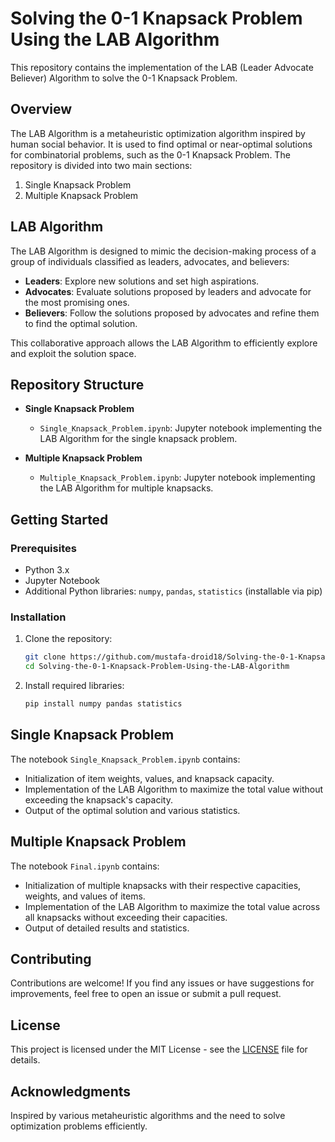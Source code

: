 # Solving the 0-1 Knapsack Problem Using the LAB Algorithm

This repository contains the implementation of the LAB (Leader Advocate Believer) Algorithm to solve the 0-1 Knapsack Problem.

## Overview

The LAB Algorithm is a metaheuristic optimization algorithm inspired by human social behavior. It is used to find optimal or near-optimal solutions for combinatorial problems, such as the 0-1 Knapsack Problem. The repository is divided into two main sections:
1. Single Knapsack Problem
2. Multiple Knapsack Problem

## LAB Algorithm

The LAB Algorithm is designed to mimic the decision-making process of a group of individuals classified as leaders, advocates, and believers:
- **Leaders**: Explore new solutions and set high aspirations.
- **Advocates**: Evaluate solutions proposed by leaders and advocate for the most promising ones.
- **Believers**: Follow the solutions proposed by advocates and refine them to find the optimal solution.

This collaborative approach allows the LAB Algorithm to efficiently explore and exploit the solution space.

## Repository Structure

- **Single Knapsack Problem**
  - `Single_Knapsack_Problem.ipynb`: Jupyter notebook implementing the LAB Algorithm for the single knapsack problem.
  
- **Multiple Knapsack Problem**
  - `Multiple_Knapsack_Problem.ipynb`: Jupyter notebook implementing the LAB Algorithm for multiple knapsacks.

## Getting Started

### Prerequisites

- Python 3.x
- Jupyter Notebook
- Additional Python libraries: `numpy`, `pandas`, `statistics` (installable via pip)

### Installation

1. Clone the repository:
   ```bash
   git clone https://github.com/mustafa-droid18/Solving-the-0-1-Knapsack-Problem-Using-the-LAB-Algorithm.git
   cd Solving-the-0-1-Knapsack-Problem-Using-the-LAB-Algorithm
   ```
   
2. Install required libraries:
   ```bash
   pip install numpy pandas statistics
   ```
## Single Knapsack Problem
The notebook `Single_Knapsack_Problem.ipynb` contains:

- Initialization of item weights, values, and knapsack capacity.
- Implementation of the LAB Algorithm to maximize the total value without exceeding the knapsack's capacity.
- Output of the optimal solution and various statistics.

## Multiple Knapsack Problem
The notebook `Final.ipynb` contains:

- Initialization of multiple knapsacks with their respective capacities, weights, and values of items.
- Implementation of the LAB Algorithm to maximize the total value across all knapsacks without exceeding their capacities.
- Output of detailed results and statistics.

## Contributing
Contributions are welcome! If you find any issues or have suggestions for improvements, feel free to open an issue or submit a pull request.

## License
This project is licensed under the MIT License - see the [LICENSE](LICENSE) file for details.

## Acknowledgments
Inspired by various metaheuristic algorithms and the need to solve optimization problems efficiently.

